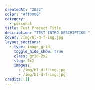 ```yaml
---
createdAt: "2022"
color: "#ff0000"
category:
  - personal
title: Test Project Title
description: "TEST INTRO DESCRIPTION "
cover: /img/hl-d-f-img.jpg
layout_sections:
  - type: image_grid
    toggle_hide_show: true
    class: grid-2x2
    slug: 2x2
    images:
      - /img/hl-d-f-img.jpg
      - /img/hl-d-f-img.jpg
credits: []
---
```


